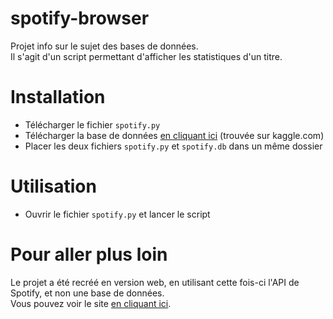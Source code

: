 # spotify-browser

Projet info sur le sujet des bases de données.  
Il s'agit d'un script permettant d'afficher les statistiques d'un titre.

# Installation

- Télécharger le fichier `spotify.py`
- Télécharger la base de données [en cliquant ici](https://pierreraimondi.fr/fichiers/spotify.db) (trouvée sur kaggle.com)
- Placer les deux fichiers `spotify.py` et `spotify.db` dans un même dossier

# Utilisation

- Ouvrir le fichier `spotify.py` et lancer le script

# Pour aller plus loin

Le projet a été recréé en version web, en utilisant cette fois-ci l'API de Spotify, et non une base de données.  
Vous pouvez voir le site [en cliquant ici](https://pierreraimondi.fr/spotify).

